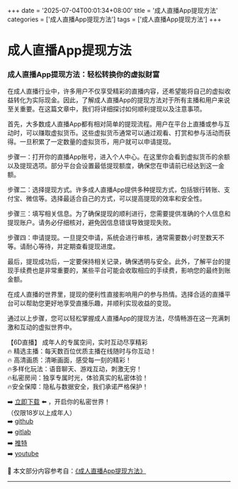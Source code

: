 +++
date = '2025-07-04T00:01:34+08:00'
title = '成人直播App提现方法'
categories = ['成人直播App提现方法']
tags = ['成人直播App提现方法']
+++

# 成人直播App提现方法

### 成人直播App提现方法：轻松转换你的虚拟财富

在成人直播行业中，许多用户不仅享受精彩的直播内容，还希望能将自己的虚拟收益转化为实际现金。因此，了解成人直播App的提现方法对于所有主播和用户来说至关重要。在这篇文章中，我们将详细探讨如何顺利提现以及注意事项。

首先，大多数成人直播App都有相对简单的提现流程。用户在平台上直播或参与互动时，可以赚取虚拟货币。这些虚拟货币通常可以通过观看、打赏和参与活动而获得。一旦积累了一定数量的虚拟货币，用户就可以申请提现。

步骤一：打开你的直播App账号，进入个人中心。在这里你会看到虚拟货币的余额以及提现选项。部分平台会设置最低提现额度，确保您在申请前已经达到这一金额。

步骤二：选择提现方式。许多成人直播App提供多种提现方式，包括银行转账、支付宝、微信等。选择最适合自己的方式，可以提高提现的效率和安全性。

步骤三：填写相关信息。为了确保提现的顺利进行，您需要提供准确的个人信息和提现账户。请务必仔细核对，避免因信息错误导致提现失败。

步骤四：申请提现。一旦提交申请，系统会进行审核，通常需要数小时至数天不等。请耐心等待，并定期查看提现进度。

最后，提现成功后，一定要保持相关记录，确保透明与安全。此外，了解平台的提现手续费也是非常重要的，某些平台可能会收取相应的手续费，影响您的最终到账金额。

在成人直播的世界里，提现的便利性直接影响用户的参与热情。选择合适的直播平台可以帮助您更好地享受直播乐趣，并顺利实现收益的变现。

通过以上步骤，您可以轻松掌握成人直播App的提现方法，尽情畅游在这一充满刺激和互动的虚拟世界中。

【6D直播】
成年人的专属空间，实时互动尽享精彩  
🔥 精选主播：每天数百位优质主播在线随时与你互动！  
🔥 高清画质：清晰画面，感受每一刻的精彩！  
🔥多样化玩法：语音聊天、游戏互动，刺激无穷！  
🔥私密房间：独享专属时光，体验真实的私密体验！  
🔥安全保障：隐私与数据安全，我们承诺严格保护！  

➡️ [立即下载](https://down123.s3.ap-east-1.amazonaws.com/down/down.html?channelCode=blog) ⬅️ ，开启你的私密世界！  
（仅限18岁以上成年人）  
➡️ [github](https://aldult-live.github.io/)  
➡️ [gitlab](https://seo-09598d.gitlab.io/)  
➡️ [推特](https://x.com/wegame33)  
➡️ [youtube](https://www.youtube.com/@6Dlive)


📘 本文部分内容参考自：[《成人直播App提现方法》](https://github.com/qicaizhibo123321/tvshow)

---

